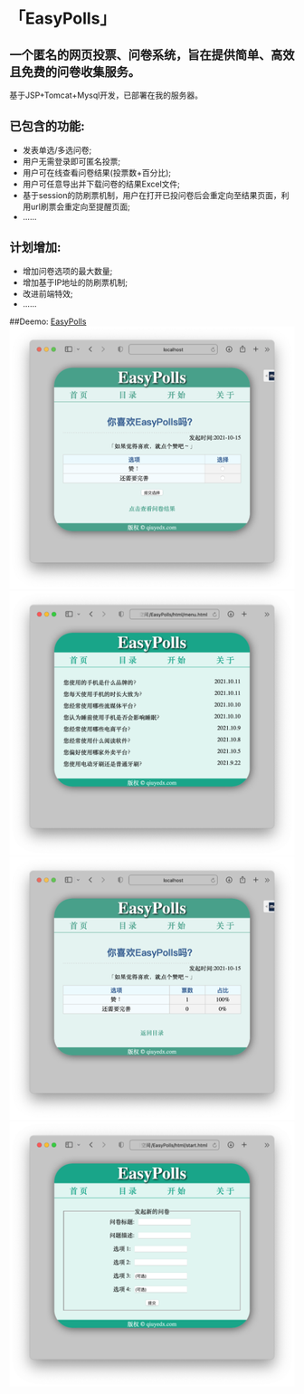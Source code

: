 # 「EasyPolls」
## 一个匿名的网页投票、问卷系统，旨在提供简单、高效且免费的问卷收集服务。
基于JSP+Tomcat+Mysql开发，已部署在我的服务器。
## 已包含的功能:
* 发表单选/多选问卷;
* 用户无需登录即可匿名投票;
* 用户可在线查看问卷结果(投票数+百分比);
* 用户可任意导出并下载问卷的结果Excel文件;
* 基于session的防刷票机制，用户在打开已投问卷后会重定向至结果页面，利用url刷票会重定向至提醒页面;
* ......
## 计划增加:
+ 增加问卷选项的最大数量;
+ 增加基于IP地址的防刷票机制;
+ 改进前端特效;
+ ......

##Deemo: [EasyPolls](http://39.106.58.123:8080/easypolls)
![投票页面](https://github.com/QiuYeDx/EasyPolls/blob/master/WebRoot/src/poll.png)
![目录页面](https://github.com/QiuYeDx/EasyPolls/blob/master/WebRoot/src/menu.png)
![结果页面](https://github.com/QiuYeDx/EasyPolls/blob/master/WebRoot/src/result.png)
![新建页面](https://github.com/QiuYeDx/EasyPolls/blob/master/WebRoot/src/start.png)
